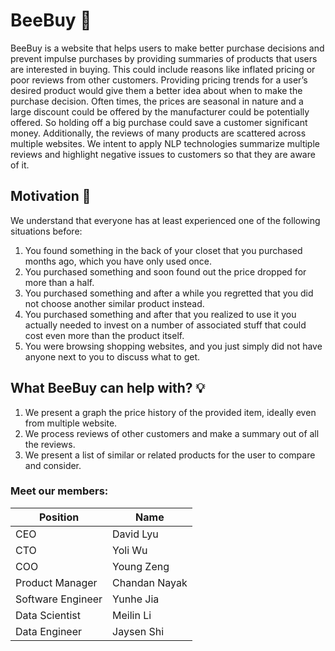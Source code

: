 # BeeBuy 🐝

BeeBuy is a website that helps users to make better purchase decisions and prevent impulse purchases by providing summaries of products that users are interested in buying. 
This could include reasons like inflated pricing or poor reviews from other customers. Providing pricing trends for a user’s desired product would give them a better idea about when to make the purchase decision. Often times, the prices are seasonal in nature and a large discount could be offered by the manufacturer could be potentially offered. So holding off a big purchase could save a customer significant money. Additionally, the reviews of many products are scattered across multiple websites. We intent to apply NLP technologies summarize multiple reviews and highlight negative issues to customers so that they are aware of it.

## Motivation 💫

We understand that everyone has at least experienced one of the following situations before:

1. You found something in the back of your closet that you purchased months ago, which you have only used once.
2. You purchased something and soon found out the price dropped for more than a half.
3. You purchased something and after a while you regretted that you did not choose another similar product instead.
4. You purchased something and after that you realized to use it you actually needed to invest on a number of associated stuff that could cost even more than the product itself.
5. You were browsing shopping websites, and you just simply did not have anyone next to you to discuss what to get.

## What BeeBuy can help with? 💡

1. We present a graph the price history of the provided item, ideally even from multiple website.
2. We process reviews of other customers and make a summary out of all the reviews.
3. We present a list of similar or related products for the user to compare and consider.

### Meet our members:
| Position | Name |
| --- | --- |
| CEO | David Lyu |
| CTO | Yoli Wu |
| COO | Young Zeng |
| Product Manager | Chandan Nayak |
| Software Engineer | Yunhe Jia |
| Data Scientist | Meilin Li |
| Data Engineer | Jaysen Shi |
